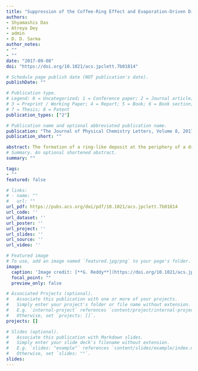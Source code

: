 ```yaml
---
title: "Suppression of the Coffee-Ring Effect and Evaporation-Driven Disorder to Order Transition in Colloidal Droplets"
authors: 
- Shyamashis Das
- Atreya Dey
- admin
- D. D. Sarma
author_notes:
- ""
- ""
date: "2017-09-08"
doi: "https://doi.org/10.1021/acs.jpclett.7b01814"

# Schedule page publish date (NOT publication's date).
publishDate: ""

# Publication type.
# Legend: 0 = Uncategorized; 1 = Conference paper; 2 = Journal article;
# 3 = Preprint / Working Paper; 4 = Report; 5 = Book; 6 = Book section;
# 7 = Thesis; 8 = Patent
publication_types: ["2"]

# Publication name and optional abbreviated publication name.
publication: "The Journal of Physical Chemistry Letters, Volume 8, 2017, Pages 4704-4709"
publication_short: ""

abstract: The formation of a ring-like deposit at the periphery of a drying colloidal droplet is a vexing problem in many applications. We show a complete suppression of such deposits when a droplet of aqueous colloidal suspension, deposited on a glass substrate coated with a thin layer of silicone oil, is evaporated. This coating prevents the periphery of the aqueous droplet from getting pinned to the substrate and helps in suppressing the ring formation. It also decreases the surface area of the droplet, thereby decreasing the evaporation rate. These two factors together, driving the colloidal particles slowly to the center of the droplet, contribute to form an ordered crystallite at the end of the evaporation process. Brownian dynamics simulations performed to study ordering in the aggregate show that the spherical colloidal particles form face-centered cubic structures. Experiments and simulations show that slow rates of droplet evaporation and smaller-sized colloidal particles further lead to high-quality ordered colloidal crystallites.
# Summary. An optional shortened abstract.
summary: ""

tags:
- ""
featured: false

# links:
# - name: ""
#   url: ""
url_pdf: https://pubs.acs.org/doi/pdf/10.1021/acs.jpclett.7b01814
url_code: ''
url_dataset: ''
url_poster: ''
url_project: ''
url_slides: ''
url_source: ''
url_video: ''

# Featured image
# To use, add an image named `featured.jpg/png` to your page's folder. 
image:
  caption: 'Image credit: [**G. Reddy**](https://doi.org/10.1021/acs.jpclett.7b01814)'
  focal_point: ""
  preview_only: false

# Associated Projects (optional).
#   Associate this publication with one or more of your projects.
#   Simply enter your project's folder or file name without extension.
#   E.g. `internal-project` references `content/project/internal-project/index.md`.
#   Otherwise, set `projects: []`.
projects: []

# Slides (optional).
#   Associate this publication with Markdown slides.
#   Simply enter your slide deck's filename without extension.
#   E.g. `slides: "example"` references `content/slides/example/index.md`.
#   Otherwise, set `slides: ""`.
slides:
---
```

